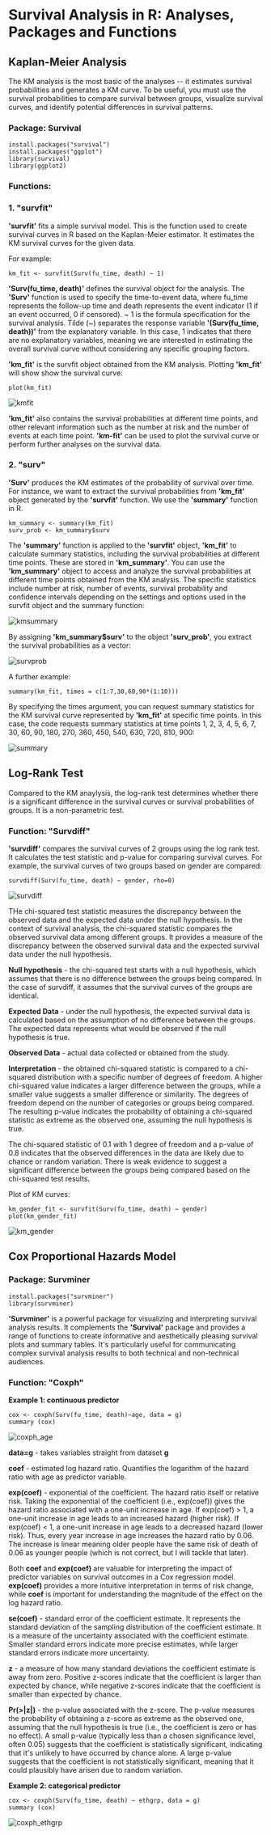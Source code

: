 # Survival Analysis in R: Analyses, Packages and Functions

## Kaplan-Meier Analysis
The KM analysis is the most basic of the analyses -- it estimates survival probabilities and generates a KM curve. To be useful, you must use the survival probabilities to compare survival between groups, visualize survival curves, and identify potential differences in survival patterns.

### Package: Survival
```
install.packages("survival")
install.packages("ggplot")
library(survival)
library(ggplot2)
```
### Functions:

### 1. "survfit"
**'survfit'** fits a simple survival model. This is the function used to create survival curves in R based on the Kaplan-Meier estimator. It estimates the KM survival curves for the given data. 

For example:

```
km_fit <- survfit(Surv(fu_time, death) ~ 1)
```

**'Surv(fu_time, death)'** defines the survival object for the analysis. The **'Surv'** function is used to specify the time-to-event data, where fu_time represents the follow-up time and death represents the event indicator (1 if an event occurred, 0 if censored). ~ 1 is the formula specification for the survival analysis. Tilde (~) separates the response variable **'(Surv(fu_time, death))'** from the explanatory variable. In this case, 1 indicates that there are no explanatory variables, meaning we are interested in estimating the overall survival curve without considering any specific grouping factors.

**'km_fit'** is the survfit object obtained from the KM analysis. Plotting **'km_fit'** will show show the survival curve:

```
plot(km_fit)
```

![kmfit](https://github.com/1Genevieve/Survival_Analysis/blob/master/kmfit2.JPG)

**'km_fit'** also contains the survival probabilities at different time points, and other relevant information such as the number at risk and the number of events at each time point. **'km-fit'** can be used to plot the survival curve or perform further analyses on the survival data. 

### 2. "surv" 
**'Surv'** produces the KM estimates of the probability of survival over time. For instance, we want to extract the survival probabilities from **'km_fit'** object generated by the **'survfit'** function. We use the **'summary'** function in R. 

```
km_summary <- summary(km_fit)
surv_prob <- km_summary$surv
```

The **'summary'** function is applied to the **'survfit'** object, **'km_fit'** to calculate summary statistics, including the survival probabilities at different time points. These are stored in **'km_summary'**. You can use the **'km_summary'** object to access and analyze the survival probabilities at different time points obtained from the KM analysis. The specific statistics include number at risk, number of events, survival probability and confidence intervals depending on the settings and options used in the survfit object and the summary function:

![kmsummary](https://github.com/1Genevieve/Survival_Analysis/blob/master/kmsummary.JPG)

By assigning **'km_summary$surv'** to the object **'surv_prob'**, you extract the survival probabilities as a vector:

![survprob](https://github.com/1Genevieve/Survival_Analysis/blob/master/survprob.JPG)

A further example:

```
summary(km_fit, times = c(1:7,30,60,90*(1:10))) 
```

By specifying the times argument, you can request summary statistics for the KM survival curve represented by **'km_fit'** at specific time points. In this case, the code requests summary statistics at time points 1, 2, 3, 4, 5, 6, 7, 30, 60, 90, 180, 270, 360, 450, 540, 630, 720, 810, 900:

![summary](https://github.com/1Genevieve/Survival_Analysis/blob/master/summary1.JPG)

## Log-Rank Test
Compared to the KM anaylysis, the log-rank test determines whether there is a significant difference in the survival curves or survival probabilities of groups. It is a non-parametric test.

### Function: "Survdiff" 
**'survdiff'** compares the survival curves of 2 groups using the log rank test. It calculates the test statistic and p-value for comparing survival curves. For example, the survival curves of two groups based on gender are compared: 

```
survdiff(Surv(fu_time, death) ~ gender, rho=0) 
```

![survdiff](https://github.com/1Genevieve/Survival_Analysis/blob/master/survdiff1.JPG)

THe chi-squared test statistic measures the discrepancy between the observed data and the expected data under the null hypothesis. In the context of survival analysis, the chi-squared statistic compares the observed survival data among different groups. It provides a measure of the discrepancy between the observed survival data and the expected survival data under the null hypothesis.

**Null hypothesis** - the chi-squared test starts with a null hypothesis, which assumes that there is no difference between the groups being compared. In the case of survdiff, it assumes that the survival curves of the groups are identical.

**Expected Data** - under the null hypothesis, the expected survival data is calculated based on the assumption of no difference between the groups. The expected data represents what would be observed if the null hypothesis is true.

**Observed Data** - actual data collected or obtained from the study.

**Interpretation** - the obtained chi-squared statistic is compared to a chi-squared distribution with a specific number of degrees of freedom. A higher chi-squared value indicates a larger difference between the groups, while a smaller value suggests a smaller difference or similarity. The degrees of freedom depend on the number of categories or groups being compared. The resulting p-value indicates the probability of obtaining a chi-squared statistic as extreme as the observed one, assuming the null hypothesis is true.

The chi-squared statistic of 0.1 with 1 degree of freedom and a p-value of 0.8 indicates that the observed differences in the data are likely due to chance or random variation. There is weak evidence to suggest a significant difference between the groups being compared based on the chi-squared test results.

Plot of KM curves:

```
km_gender_fit <- survfit(Surv(fu_time, death) ~ gender)
plot(km_gender_fit)
```

![km_gender](https://github.com/1Genevieve/Survival_Analysis/blob/master/kmfit_gender.JPG)

## Cox Proportional Hazards Model


### Package: Survminer
```
install.packages("survminer")
library(survminer)
```
**'Survminer'** is a powerful package for visualizing and interpreting survival analysis results. It complements the **'Survival'** package and provides a range of functions to create informative and aesthetically pleasing survival plots and summary tables. It's particularly useful for communicating complex survival analysis results to both technical and non-technical audiences.

### Function: "Coxph"

**Example 1: continuous predictor**
```
cox <- coxph(Surv(fu_time, death)~age, data = g)
summary (cox)
```
![coxph_age](https://github.com/1Genevieve/Survival_Analysis/blob/master/coxph_age.JPG)

**data=g** - takes variables straight from dataset **g**

**coef** - estimated log hazard ratio. Quantifies the logarithm of the hazard ratio with age as predictor variable.

**exp(coef)** - exponential of the coefficient. The hazard ratio itself or relative risk. Taking the exponential of the coefficient (i.e., exp(coef)) gives the hazard ratio associated with a one-unit increase in age. If exp(coef) > 1, a one-unit increase in age leads to an increased hazard (higher risk). If exp(coef) < 1, a one-unit increase in age leads to a decreased hazard (lower risk). Thus, every year increase in age increases the hazard ratio by 0.06. The increase is linear meaning older people have the same risk of death of 0.06 as younger people (which is not correct, but I will tackle that later). 

Both **coef** and **exp(coef)** are valuable for interpreting the impact of predictor variables on survival outcomes in a Cox regression model. **exp(coef)** provides a more intuitive interpretation in terms of risk change, while **coef** is important for understanding the magnitude of the effect on the log hazard ratio.

**se(coef)** - standard error of the coefficient estimate. It represents the standard deviation of the sampling distribution of the coefficient estimate. It is a measure of the uncertainty associated with the coefficient estimate. Smaller standard errors indicate more precise estimates, while larger standard errors indicate more uncertainty.

**z** - a measure of how many standard deviations the coefficient estimate is away from zero. Positive z-scores indicate that the coefficient is larger than expected by chance, while negative z-scores indicate that the coefficient is smaller than expected by chance.

**Pr(>|z|)** - the p-value associated with the z-score. The p-value measures the probability of obtaining a z-score as extreme as the observed one, assuming that the null hypothesis is true (i.e., the coefficient is zero or has no effect). A small p-value (typically less than a chosen significance level, often 0.05) suggests that the coefficient is statistically significant, indicating that it's unlikely to have occurred by chance alone. A large p-value suggests that the coefficient is not statistically significant, meaning that it could plausibly have arisen due to random variation.

**Example 2: categorical predictor**
```
cox <- coxph(Surv(fu_time, death) ~ ethgrp, data = g)
summary (cox)
```
![coxph_ethgrp](https://github.com/1Genevieve/Survival_Analysis/blob/master/coxph.JPG)
